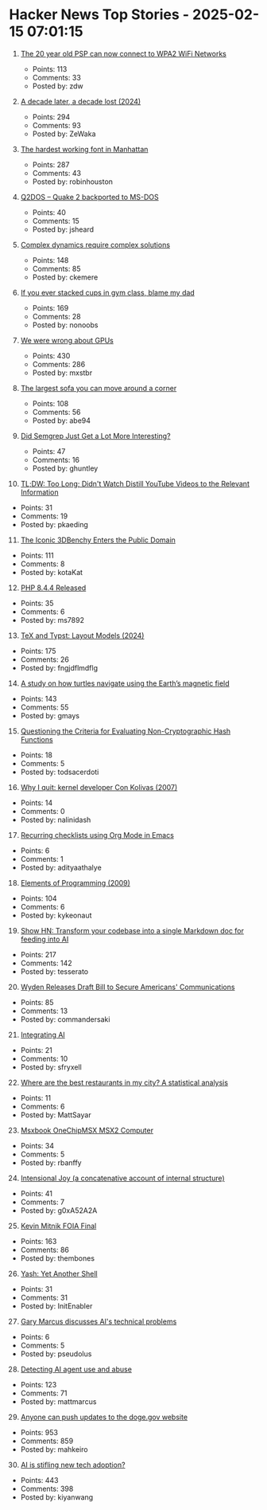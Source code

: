 # Hacker News Top Stories - 2025-02-15 07:01:15

1. [The 20 year old PSP can now connect to WPA2 WiFi Networks](https://wololo.net/2025/02/14/the-20-year-old-psp-can-now-connect-to-wpa2-wifi-networks/)
   - Points: 113
   - Comments: 33
   - Posted by: zdw

2. [A decade later, a decade lost (2024)](https://meyerweb.com/eric/thoughts/2024/06/07/a-decade-later-a-decade-lost/)
   - Points: 294
   - Comments: 93
   - Posted by: ZeWaka

3. [The hardest working font in Manhattan](https://aresluna.org/the-hardest-working-font-in-manhattan/)
   - Points: 287
   - Comments: 43
   - Posted by: robinhouston

4. [Q2DOS – Quake 2 backported to MS-DOS](https://dk.toastednet.org/Q2DOS/)
   - Points: 40
   - Comments: 15
   - Posted by: jsheard

5. [Complex dynamics require complex solutions](https://mathstodon.xyz/@tao/113873092369347147)
   - Points: 148
   - Comments: 85
   - Posted by: ckemere

6. [If you ever stacked cups in gym class, blame my dad](https://defector.com/if-you-ever-stacked-cups-in-gym-class-blame-my-dad)
   - Points: 169
   - Comments: 28
   - Posted by: nonoobs

7. [We were wrong about GPUs](https://fly.io/blog/wrong-about-gpu/)
   - Points: 430
   - Comments: 286
   - Posted by: mxstbr

8. [The largest sofa you can move around a corner](https://www.quantamagazine.org/the-largest-sofa-you-can-move-around-a-corner-20250214/)
   - Points: 108
   - Comments: 56
   - Posted by: abe94

9. [Did Semgrep Just Get a Lot More Interesting?](https://fly.io/blog/semgrep-but-for-real-now/)
   - Points: 47
   - Comments: 16
   - Posted by: ghuntley

10. [TL;DW: Too Long; Didn't Watch Distill YouTube Videos to the Relevant Information](https://tldw.tube/)
   - Points: 31
   - Comments: 19
   - Posted by: pkaeding

11. [The Iconic 3DBenchy Enters the Public Domain](https://www.nti-group.com/home/information/news/3dbenchy/)
   - Points: 111
   - Comments: 8
   - Posted by: kotaKat

12. [PHP 8.4.4 Released](https://www.php.net/releases/8_4_4.php)
   - Points: 35
   - Comments: 6
   - Posted by: ms7892

13. [TeX and Typst: Layout Models (2024)](https://laurmaedje.github.io/posts/layout-models/)
   - Points: 175
   - Comments: 26
   - Posted by: fngjdflmdflg

14. [A study on how turtles navigate using the Earth’s magnetic field](https://www.unc.edu/posts/2025/02/12/dancing-turtles-unlock-scientific-discovery/)
   - Points: 143
   - Comments: 55
   - Posted by: gmays

15. [Questioning the Criteria for Evaluating Non-Cryptographic Hash Functions](https://cacm.acm.org/practice/questioning-the-criteria-for-evaluating-non-cryptographic-hash-functions/)
   - Points: 18
   - Comments: 5
   - Posted by: todsacerdoti

16. [Why I quit: kernel developer Con Kolivas (2007)](https://web.archive.org/web/20110807150951/http://apcmag.com/why_i_quit_kernel_developer_con_kolivas.htm)
   - Points: 14
   - Comments: 0
   - Posted by: nalinidash

17. [Recurring checklists using Org Mode in Emacs](https://www.naiquev.in/recurring-checklists-using-org-mode-in-emacs.html)
   - Points: 6
   - Comments: 1
   - Posted by: adityaathalye

18. [Elements of Programming (2009)](https://www.elementsofprogramming.com/)
   - Points: 104
   - Comments: 6
   - Posted by: kykeonaut

19. [Show HN: Transform your codebase into a single Markdown doc for feeding into AI](https://tesserato.web.app/posts/2025-02-12-CodeWeaver-launch/index.html)
   - Points: 217
   - Comments: 142
   - Posted by: tesserato

20. [Wyden Releases Draft Bill to Secure Americans' Communications](https://www.wyden.senate.gov/news/press-releases/wyden-releases-draft-bill-to-secure-americans-communications-against-foreign-surveillance-demands)
   - Points: 85
   - Comments: 13
   - Posted by: commandersaki

21. [Integrating AI](https://scott-fryxell.github.io/blog/AI-imagination/)
   - Points: 21
   - Comments: 10
   - Posted by: sfryxell

22. [Where are the best restaurants in my city? A statistical analysis](https://mattsayar.com/where-are-the-best-restaurants-in-my-city-a-statistical-analysis/)
   - Points: 11
   - Comments: 6
   - Posted by: MattSayar

23. [Msxbook OneChipMSX MSX2 Computer](https://www.tindie.com/products/cycle/msxbook-onechipmsx-msx2-computer/)
   - Points: 34
   - Comments: 5
   - Posted by: rbanffy

24. [Intensional Joy (a concatenative account of internal structure)](https://pithlessly.github.io/intensionaljoy.html)
   - Points: 41
   - Comments: 7
   - Posted by: g0xA52A2A

25. [Kevin Mitnik FOIA Final](https://vault.fbi.gov/kevin-mitnick/kevin-mitnick-part-01-final/view)
   - Points: 163
   - Comments: 86
   - Posted by: thembones

26. [Yash: Yet Another Shell](https://github.com/magicant/yash)
   - Points: 31
   - Comments: 31
   - Posted by: InitEnabler

27. [Gary Marcus discusses AI's technical problems](https://cacm.acm.org/opinion/not-on-the-best-path/)
   - Points: 6
   - Comments: 5
   - Posted by: pseudolus

28. [Detecting AI agent use and abuse](https://stytch.com/blog/detecting-ai-agent-use-abuse/)
   - Points: 123
   - Comments: 71
   - Posted by: mattmarcus

29. [Anyone can push updates to the doge.gov website](https://www.404media.co/anyone-can-push-updates-to-the-doge-gov-website-2/)
   - Points: 953
   - Comments: 859
   - Posted by: mahkeiro

30. [AI is stifling new tech adoption?](https://vale.rocks/posts/ai-is-stifling-tech-adoption)
   - Points: 443
   - Comments: 398
   - Posted by: kiyanwang

